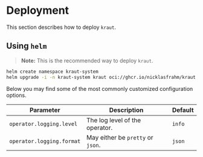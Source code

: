 # Deployment

This section describes how to deploy `kraut`.

## Using `helm`

> **Note:** This is the recommended way to deploy `kraut`.

```bash
helm create namespace kraut-system
helm upgrade -i -n kraut-system kraut oci://ghcr.io/nicklasfrahm/kraut:v0.1.2
```

Below you may find some of the most commonly customized configuration options.

| Parameter                 | Description                       | Default |
| ------------------------- | --------------------------------- | ------- |
| `operator.logging.level`  | The log level of the operator.    | `info`  |
| `operator.logging.format` | May either be `pretty` or `json`. | `json`  |
